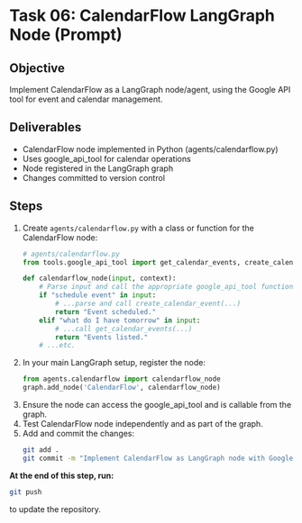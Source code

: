 # Task 06: CalendarFlow LangGraph Node (Prompt)

## Objective
Implement CalendarFlow as a LangGraph node/agent, using the Google API tool for event and calendar management.

## Deliverables
- CalendarFlow node implemented in Python (agents/calendarflow.py)
- Uses google_api_tool for calendar operations
- Node registered in the LangGraph graph
- Changes committed to version control

## Steps
1. Create `agents/calendarflow.py` with a class or function for the CalendarFlow node:
   ```python
   # agents/calendarflow.py
   from tools.google_api_tool import get_calendar_events, create_calendar_event

   def calendarflow_node(input, context):
       # Parse input and call the appropriate google_api_tool function
       if "schedule event" in input:
           # ...parse and call create_calendar_event(...)
           return "Event scheduled."
       elif "what do I have tomorrow" in input:
           # ...call get_calendar_events(...)
           return "Events listed."
       # ...etc.
   ```
2. In your main LangGraph setup, register the node:
   ```python
   from agents.calendarflow import calendarflow_node
   graph.add_node('CalendarFlow', calendarflow_node)
   ```
3. Ensure the node can access the google_api_tool and is callable from the graph.
4. Test CalendarFlow node independently and as part of the graph.
5. Add and commit the changes:
   ```bash
   git add .
   git commit -m "Implement CalendarFlow as LangGraph node with Google API tool integration"
   ```

**At the end of this step, run:**
```bash
git push
```
to update the repository. 